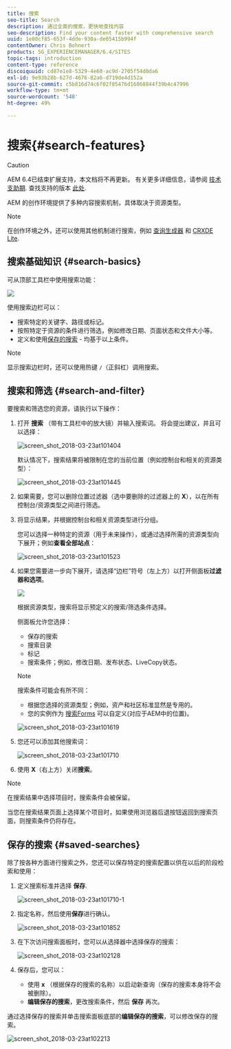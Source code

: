 ```yaml
---
title: 搜索
seo-title: Search
description: 通过全面的搜索，更快地查找内容
seo-description: Find your content faster with comprehensive search
uuid: 1e80cf85-653f-4dde-930a-de05415b994f
contentOwner: Chris Bohnert
products: SG_EXPERIENCEMANAGER/6.4/SITES
topic-tags: introduction
content-type: reference
discoiquuid: cd87e1e8-5329-4e60-ac9d-2705f54d0da6
exl-id: 9e93b28b-627d-4676-82a6-d719de4d152a
source-git-commit: c5b816d74c6f02f85476d16868844f39b4c47996
workflow-type: tm+mt
source-wordcount: '548'
ht-degree: 49%

---
```


# 搜索{#search-features}

>[!CAUTION]
>
>AEM 6.4已结束扩展支持，本文档将不再更新。 有关更多详细信息，请参阅 [技术支助期](https://helpx.adobe.com/cn/support/programs/eol-matrix.html). 查找支持的版本 [此处](https://experienceleague.adobe.com/docs/).

AEM 的创作环境提供了多种内容搜索机制，具体取决于资源类型。

>[!NOTE]
>
>在创作环境之外，还可以使用其他机制进行搜索，例如 [查询生成器](/help/sites-developing/querybuilder-api.md) 和 [CRXDE Lite](/help/sites-developing/developing-with-crxde-lite.md).

## 搜索基础知识 {#search-basics}

可从顶部工具栏中使用搜索功能：

![](do-not-localize/chlimage_1-17.png)

使用搜索边栏可以：

* 搜索特定的关键字、路径或标记。
* 按照特定于资源的条件进行筛选，例如修改日期、页面状态和文件大小等。
* 定义和使用[保存的搜索](#saved-searches) - 均基于以上条件。

>[!NOTE]
>
>显示搜索边栏时，还可以使用热键 `/`（正斜杠）调用搜索。

## 搜索和筛选 {#search-and-filter}

要搜索和筛选您的资源，请执行以下操作：

1. 打开 **搜索** （带有工具栏中的放大镜）并输入搜索词。 将会提出建议，并且可以选择：

   ![screen_shot_2018-03-23at101404](assets/screen_shot_2018-03-23at101404.png)

   默认情况下，搜索结果将被限制在您的当前位置（例如控制台和相关的资源类型）：

   ![screen_shot_2018-03-23at101445](assets/screen_shot_2018-03-23at101445.png)

1. 如果需要，您可以删除位置过滤器（选中要删除的过滤器上的 **X**），以在所有控制台/资源类型之间进行筛选。
1. 将显示结果，并根据控制台和相关资源类型进行分组。

   您可以选择一种特定的资源（用于未来操作），或通过选择所需的资源类型向下展开；例如&#x200B;**查看全部站点**：

   ![screen_shot_2018-03-23at101523](assets/screen_shot_2018-03-23at101523.png)

1. 如果您需要进一步向下展开，请选择“边栏”符号（左上方）以打开侧面板&#x200B;**过滤器和选项**。

   ![](do-not-localize/screen_shot_2018-03-23at101542.png)

   根据资源类型，搜索将显示预定义的搜索/筛选条件选择。

   侧面板允许您选择：

   * 保存的搜索
   * 搜索目录
   * 标记
   * 搜索条件；例如，修改日期、发布状态、LiveCopy状态。

   >[!NOTE]
   >
   >搜索条件可能会有所不同：
   >
   >* 根据您选择的资源类型；例如，资产和社区标准显然是专用的。
   >* 您的实例作为 [搜索Forms](/help/sites-administering/search-forms.md) 可以自定义(对应于AEM中的位置)。


   ![screen_shot_2018-03-23at101619](assets/screen_shot_2018-03-23at101619.png)

1. 您还可以添加其他搜索词：

   ![screen_shot_2018-03-23at101710](assets/screen_shot_2018-03-23at101710.png)

1. 使用 **X**（右上方）关闭&#x200B;**搜索**。

>[!NOTE]
>
>在搜索结果中选择项目时，搜索条件会被保留。
>
>当您在搜索结果页面上选择某个项目时，如果使用浏览器后退按钮返回到搜索页面，则搜索条件仍将存在。

## 保存的搜索 {#saved-searches}

除了按各种方面进行搜索之外，您还可以保存特定的搜索配置以供在以后的阶段检索和使用：

1. 定义搜索标准并选择 **保存**.

   ![screen_shot_2018-03-23at101710-1](assets/screen_shot_2018-03-23at101710-1.png)

1. 指定名称，然后使用&#x200B;**保存**&#x200B;进行确认。

   ![screen_shot_2018-03-23at101852](assets/screen_shot_2018-03-23at101852.png)

1. 在下次访问搜索面板时，您可以从选择器中选择保存的搜索：

   ![screen_shot_2018-03-23at102128](assets/screen_shot_2018-03-23at102128.png)

1. 保存后，您可以：

   * 使用 **x** （根据保存的搜索的名称）以启动新查询（保存的搜索本身将不会被删除）。
   * **编辑保存的搜索**，更改搜索条件，然后 **保存** 再次。

通过选择保存的搜索并单击搜索面板底部的&#x200B;**编辑保存的搜索**，可以修改保存的搜索。

![screen_shot_2018-03-23at102213](assets/screen_shot_2018-03-23at102213.png)
